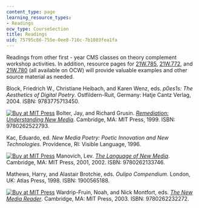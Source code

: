 ```yaml
---
content_type: page
learning_resource_types:
- Readings
ocw_type: CourseSection
title: Readings
uid: 75795c86-755e-0ee8-716c-7b1803fea1fa
---
```


Readings from other first - year CMS classes on theory complement workshop activities. In addition, resource pages for [21W.785](/courses/21w-785-communicating-in-cyberspace-fall-2003), [21W.772](/courses/21w-772-digital-poetry-fall-2005), and [21W.780](/courses/21w-780-communicating-in-technical-organizations-spring-2005) (all available on OCW) will provide valuable examples and other source material as needed.

Block, Friedrich W., Christiane Heibach, and Karen Wenz, eds. _p0es1s: The Aesthetics of Digital Poetry_. Ostfildern-Ruit, Germany: Hatje Cantz Verlag, 2004. ISBN: 9783775713450.

[![Buy at MIT Press](/images/mp_logo.gif)](https://mitpress.mit.edu/9780262522793) Bolter, Jay, and Richard Grusin. [_Remediation: Understanding New Media_](https://mitpress.mit.edu/9780262522793). Cambridge, MA: MIT Press, 1999. ISBN: 9780262522793.

Kac, Eduardo, ed. _New Media Poetry: Poetic Innovation and New Technologies_. Providence, RI: Visible Language, 1996.

[![Buy at MIT Press](/images/mp_logo.gif)](https://mitpress.mit.edu/9780262133746) Manovich, Lev. [_The Language of New Media_](https://mitpress.mit.edu/9780262133746). Cambridge, MA: MIT Press, 2001, 2002. ISBN: 9780262133746.

Mathews, Harry, and Alastair Brotchie, eds. _Oulipo Compendium_. London, UK: Atlas Press, 1998. ISBN: 1900565188.

[![Buy at MIT Press](/images/mp_logo.gif)](https://mitpress.mit.edu/9780262232272) Wardrip-Fruin, Noah, and Nick Montfort, eds. [_The New Media Reader_](https://mitpress.mit.edu/9780262232272). Cambridge, MA: MIT Press, 2003. ISBN: 9780262232272.